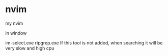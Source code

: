 # nvim
my nvim


in window 

im-select.exe
ripgrep.exe  If this tool is not added, when searching it  will be very slow and  high cpu
